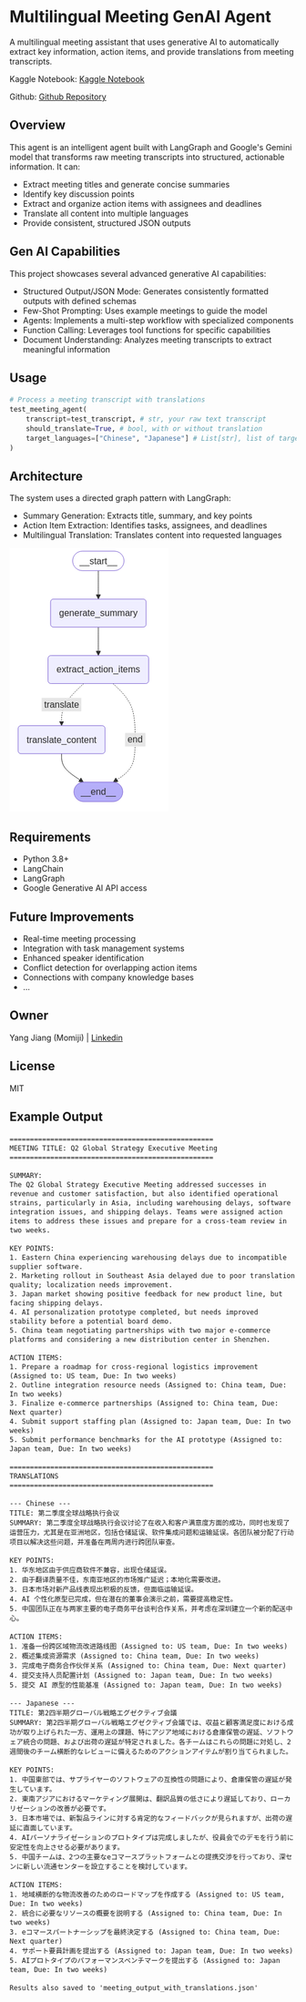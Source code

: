 # Multilingual Meeting GenAI Agent

A multilingual meeting assistant that uses generative AI to automatically extract key information, action items, and provide translations from meeting transcripts.

Kaggle Notebook: [Kaggle Notebook](https://www.kaggle.com/code/hellomomiji/capstone-project-gen-ai-intensive-course-2025q1)

Github: [Github Repository](https://github.com/hellomomiji/multilingual-meeting-genai-agent)

## Overview
This agent is an intelligent agent built with LangGraph and Google's Gemini model that transforms raw meeting transcripts into structured, actionable information. It can:

- Extract meeting titles and generate concise summaries
- Identify key discussion points
- Extract and organize action items with assignees and deadlines
- Translate all content into multiple languages
- Provide consistent, structured JSON outputs

## Gen AI Capabilities
This project showcases several advanced generative AI capabilities:

- Structured Output/JSON Mode: Generates consistently formatted outputs with defined schemas
- Few-Shot Prompting: Uses example meetings to guide the model
- Agents: Implements a multi-step workflow with specialized components
- Function Calling: Leverages tool functions for specific capabilities
- Document Understanding: Analyzes meeting transcripts to extract meaningful information

## Usage
```python
# Process a meeting transcript with translations
test_meeting_agent(
    transcript=test_transcript, # str, your raw text transcript
    should_translate=True, # bool, with or without translation
    target_languages=["Chinese", "Japanese"] # List[str], list of target languages to translate
)
```
## Architecture

The system uses a directed graph pattern with LangGraph:

- Summary Generation: Extracts title, summary, and key points
- Action Item Extraction: Identifies tasks, assignees, and deadlines
- Multilingual Translation: Translates content into requested languages

![graph](https://github.com/hellomomiji/hellomomiji.github.io/blob/main/static/images/meeting-genai-agent/graph.png)


## Requirements

- Python 3.8+
- LangChain
- LangGraph
- Google Generative AI API access

## Future Improvements
- Real-time meeting processing
- Integration with task management systems
- Enhanced speaker identification
- Conflict detection for overlapping action items
- Connections with company knowledge bases
- ...

## Owner
Yang Jiang (Momiji) | [Linkedin](https://www.linkedin.com/in/yang-jiang-koyo)

## License
MIT

## Example Output
```
==================================================
MEETING TITLE: Q2 Global Strategy Executive Meeting
==================================================

SUMMARY:
The Q2 Global Strategy Executive Meeting addressed successes in revenue and customer satisfaction, but also identified operational strains, particularly in Asia, including warehousing delays, software integration issues, and shipping delays. Teams were assigned action items to address these issues and prepare for a cross-team review in two weeks.

KEY POINTS:
1. Eastern China experiencing warehousing delays due to incompatible supplier software.
2. Marketing rollout in Southeast Asia delayed due to poor translation quality; localization needs improvement.
3. Japan market showing positive feedback for new product line, but facing shipping delays.
4. AI personalization prototype completed, but needs improved stability before a potential board demo.
5. China team negotiating partnerships with two major e-commerce platforms and considering a new distribution center in Shenzhen.

ACTION ITEMS:
1. Prepare a roadmap for cross-regional logistics improvement (Assigned to: US team, Due: In two weeks)
2. Outline integration resource needs (Assigned to: China team, Due: In two weeks)
3. Finalize e-commerce partnerships (Assigned to: China team, Due: Next quarter)
4. Submit support staffing plan (Assigned to: Japan team, Due: In two weeks)
5. Submit performance benchmarks for the AI prototype (Assigned to: Japan team, Due: In two weeks)

==================================================
TRANSLATIONS
==================================================

--- Chinese ---
TITLE: 第二季度全球战略执行会议
SUMMARY: 第二季度全球战略执行会议讨论了在收入和客户满意度方面的成功，同时也发现了运营压力，尤其是在亚洲地区，包括仓储延误、软件集成问题和运输延误。各团队被分配了行动项目以解决这些问题，并准备在两周内进行跨团队审查。

KEY POINTS:
1. 华东地区由于供应商软件不兼容，出现仓储延误。
2. 由于翻译质量不佳，东南亚地区的市场推广延迟；本地化需要改进。
3. 日本市场对新产品线表现出积极的反馈，但面临运输延误。
4. AI 个性化原型已完成，但在潜在的董事会演示之前，需要提高稳定性。
5. 中国团队正在与两家主要的电子商务平台谈判合作关系，并考虑在深圳建立一个新的配送中心。

ACTION ITEMS:
1. 准备一份跨区域物流改进路线图 (Assigned to: US team, Due: In two weeks)
2. 概述集成资源需求 (Assigned to: China team, Due: In two weeks)
3. 完成电子商务合作伙伴关系 (Assigned to: China team, Due: Next quarter)
4. 提交支持人员配置计划 (Assigned to: Japan team, Due: In two weeks)
5. 提交 AI 原型的性能基准 (Assigned to: Japan team, Due: In two weeks)

--- Japanese ---
TITLE: 第2四半期グローバル戦略エグゼクティブ会議
SUMMARY: 第2四半期グローバル戦略エグゼクティブ会議では、収益と顧客満足度における成功が取り上げられた一方、運用上の課題、特にアジア地域における倉庫保管の遅延、ソフトウェア統合の問題、および出荷の遅延が特定されました。各チームはこれらの問題に対処し、2週間後のチーム横断的なレビューに備えるためのアクションアイテムが割り当てられました。

KEY POINTS:
1. 中国東部では、サプライヤーのソフトウェアの互換性の問題により、倉庫保管の遅延が発生しています。
2. 東南アジアにおけるマーケティング展開は、翻訳品質の低さにより遅延しており、ローカリゼーションの改善が必要です。
3. 日本市場では、新製品ラインに対する肯定的なフィードバックが見られますが、出荷の遅延に直面しています。
4. AIパーソナライゼーションのプロトタイプは完成しましたが、役員会でのデモを行う前に安定性を向上させる必要があります。
5. 中国チームは、2つの主要なeコマースプラットフォームとの提携交渉を行っており、深センに新しい流通センターを設立することを検討しています。

ACTION ITEMS:
1. 地域横断的な物流改善のためのロードマップを作成する (Assigned to: US team, Due: In two weeks)
2. 統合に必要なリソースの概要を説明する (Assigned to: China team, Due: In two weeks)
3. eコマースパートナーシップを最終決定する (Assigned to: China team, Due: Next quarter)
4. サポート要員計画を提出する (Assigned to: Japan team, Due: In two weeks)
5. AIプロトタイプのパフォーマンスベンチマークを提出する (Assigned to: Japan team, Due: In two weeks)

Results also saved to 'meeting_output_with_translations.json'
```

